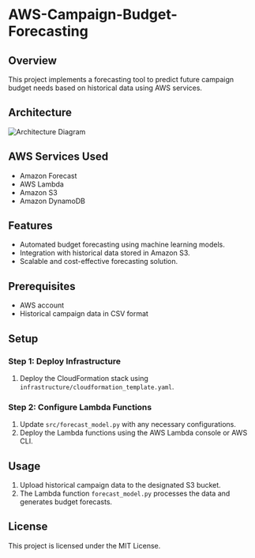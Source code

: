 # AWS-Campaign-Budget-Forecasting

## Overview
This project implements a forecasting tool to predict future campaign budget needs based on historical data using AWS services.

## Architecture
![Architecture Diagram](diagrams/architecture_diagram.png)

## AWS Services Used
- Amazon Forecast
- AWS Lambda
- Amazon S3
- Amazon DynamoDB

## Features
- Automated budget forecasting using machine learning models.
- Integration with historical data stored in Amazon S3.
- Scalable and cost-effective forecasting solution.

## Prerequisites
- AWS account
- Historical campaign data in CSV format

## Setup

### Step 1: Deploy Infrastructure
1. Deploy the CloudFormation stack using `infrastructure/cloudformation_template.yaml`.

### Step 2: Configure Lambda Functions
1. Update `src/forecast_model.py` with any necessary configurations.
2. Deploy the Lambda functions using the AWS Lambda console or AWS CLI.

## Usage
1. Upload historical campaign data to the designated S3 bucket.
2. The Lambda function `forecast_model.py` processes the data and generates budget forecasts.

## License
This project is licensed under the MIT License.
